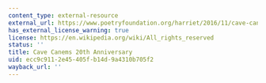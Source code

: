 ```yaml
---
content_type: external-resource
external_url: https://www.poetryfoundation.org/harriet/2016/11/cave-canems-twentieth-anniversary
has_external_license_warning: true
license: https://en.wikipedia.org/wiki/All_rights_reserved
status: ''
title: Cave Canems 20th Anniversary
uid: ecc9c911-2e45-405f-b14d-9a4310b705f2
wayback_url: ''
---
```

